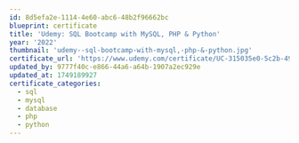 ```yaml
---
id: 8d5efa2e-1114-4e60-abc6-48b2f96662bc
blueprint: certificate
title: 'Udemy: SQL Bootcamp with MySQL, PHP & Python'
year: '2022'
thumbnail: 'udemy--sql-bootcamp-with-mysql,-php-&-python.jpg'
certificate_url: 'https://www.udemy.com/certificate/UC-315035e0-5c2b-4948-a713-d903d33067a7/'
updated_by: 9777f40c-e866-44a6-a64b-1907a2ec929e
updated_at: 1749189927
certificate_categories:
  - sql
  - mysql
  - database
  - php
  - python
---
```

